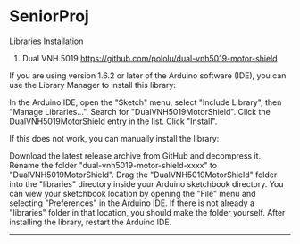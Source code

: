 # SeniorProj

Libraries Installation
1. Dual VNH 5019 https://github.com/pololu/dual-vnh5019-motor-shield

If you are using version 1.6.2 or later of the Arduino software (IDE), you can use the Library Manager to install this library:

In the Arduino IDE, open the "Sketch" menu, select "Include Library", then "Manage Libraries...".
Search for "DualVNH5019MotorShield".
Click the DualVNH5019MotorShield entry in the list.
Click "Install".

If this does not work, you can manually install the library:

Download the latest release archive from GitHub and decompress it.
Rename the folder "dual-vnh5019-motor-shield-xxxx" to "DualVNH5019MotorShield".
Drag the "DualVNH5019MotorShield" folder into the "libraries" directory inside your Arduino sketchbook directory. You can view your sketchbook location by opening the "File" menu and selecting "Preferences" in the Arduino IDE. If there is not already a "libraries" folder in that location, you should make the folder yourself.
After installing the library, restart the Arduino IDE.

---------------------------------------------------------------------------------------------------------------------------------------
